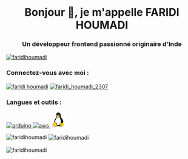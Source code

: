 <h1 align="center">Bonjour 👋, je m'appelle FARIDI HOUMADI</h1>
<h3 align="center">Un développeur frontend passionné originaire d'Inde</h3>

<p align="left"> <a href= "https://github.com/ryo-ma/github-profile-trophy"><img src="https://github-profile-trophy.vercel.app/?username=faridihoumadi" alt="faridihoumadi" / ></a> </p>

<h3 align="left">Connectez-vous avec moi :</h3>
<p align="left">
<a href="https://linkedin.com/in/faridi houmadi " target="blank"><img align="center" src="https://raw.githubusercontent.com/rahuldkjain/github-profile-readme-generator/master/src/images/icons/Social/linked-in -alt.svg" alt="faridi houmadi" height="30" width="40" /></a>
<a href="https://instagram.com/faridi_houmadi_2307" target="blank"><img align="center" src="https://raw.githubusercontent.com/rahuldkjain/github-profile-readme-generator/master/src/images/icons/Social/instagram.svg" alt="faridi_houmadi_2307" height=" 30" width="40" /></a>
</p>

<h3 align="left">Langues et outils :</h3>
<p align="left"> <a href="https:// www.arduino.cc/" target="_blank" rel="noreferrer"> <img src="https://cdn.worldvectorlogo.com/logos/arduino-1.svg" alt="arduino" width="40 " height="40"/> </a> <a href="https://aws.amazon.com" target="_blank" rel="noreferrer"> <img src="https://raw.githubusercontent .com/devicons/devicon/master/icons/amazonwebservices/amazonwebservices-original-wordmark.svg" alt="aws" width="40" height="40"/> </a> <a href="https:/ /www.linux.org/" target="_blank" rel="noreferrer"> <img src="https://raw.githubusercontent.com/devicons/devicon/master/icons/linux/linux-original.svg" alt="linux" width="40" height="40"/> </a> </p>

<p><img align="left" src="https://github-readme-stats.vercel. app/api/top-langs?username=faridihoumadi&show_icons=true&locale=en&layout=compact" alt="faridihoumadi" /></p>

<p> <img align="center" src="https://github- readme-stats.vercel.app/api?username=faridihoumadi&show_icons=true&locale=en" alt="faridihoumadi" /></p>

<p><img align="center" src="https ://github-readme-streak-stats.herokuapp.com/?user=faridihoumadi&" alt="faridihoumadi" /></p>

